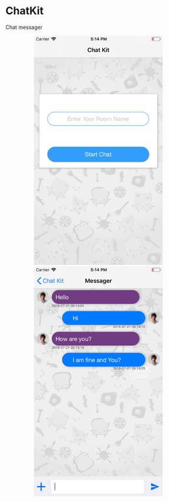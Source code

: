 # ChatKit
Chat messager

<p align="center">
  <img src="https://github.com/arjunhanswal/ChatKit/blob/master/Home.png" width="350" title="Home screen">
  <img src="https://github.com/arjunhanswal/ChatKit/blob/master/Chat%20screen.png" width="350"  alt="chat screen">
  
</p>
